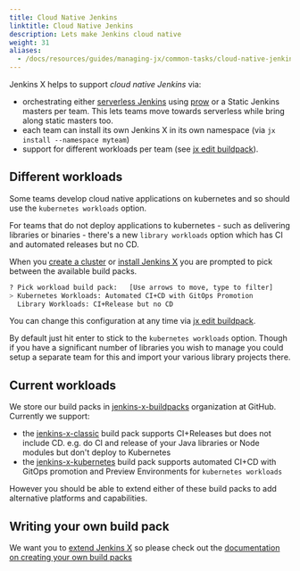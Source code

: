 ```yaml
---
title: Cloud Native Jenkins
linktitle: Cloud Native Jenkins
description: Lets make Jenkins cloud native
weight: 31
aliases:
  - /docs/resources/guides/managing-jx/common-tasks/cloud-native-jenkins
---
```


Jenkins X helps to support _cloud native Jenkins_ via:

* orchestrating either [serverless Jenkins](/news/serverless-jenkins/) using [prow](/architecture/prow/) or a Static Jenkins masters per team. This lets teams move towards serverless while bring along static masters too.
* each team can install its own Jenkins X in its own namespace (via `jx install --namespace myteam`)
* support for different workloads per team (see [jx edit buildpack](/commands/jx_edit_buildpack/)).


## Different workloads

Some teams develop cloud native applications on kubernetes and so should use the `kubernetes workloads` option.

For teams that do not deploy applications to kubernetes - such as delivering libraries or binaries - there's a new `library workloads` option which has CI and automated releases but no CD.

When you [create a cluster](/docs/getting-started/setup/create-cluster/) or [install Jenkins X](/docs/resources/guides/managing-jx/common-tasks/install-on-cluster/) you are prompted to pick between the available build packs.

```sh
? Pick workload build pack:   [Use arrows to move, type to filter]
> Kubernetes Workloads: Automated CI+CD with GitOps Promotion
  Library Workloads: CI+Release but no CD
```

You can change this configuration at any time via [jx edit buildpack](/commands/jx_edit_buildpack/).

By default just hit enter to stick to the `kubernetes workloads` option. Though if you have a significant number of libraries you wish to manage you could setup a separate team for this and import your various library projects there.


## Current workloads

We store our build packs in [jenkins-x-buildpacks](https://github.com/jenkins-x-buildpacks/) organization at GitHub. Currently we support:

* the [jenkins-x-classic](https://github.com/jenkins-x-buildpacks/jenkins-x-classic) build pack supports CI+Releases but does not include CD. e.g. do CI and release of your Java libraries or Node modules but don't deploy to Kubernetes
* the [jenkins-x-kubernetes](https://github.com/jenkins-x-buildpacks/jenkins-x-kubernetes) build pack supports automated CI+CD with GitOps promotion and Preview Environments for `kubernetes workloads`

However you should be able to extend either of these build packs to add alternative platforms and capabilities.

## Writing your own build pack

We want you to [extend Jenkins X](/docs/contributing/addons/) so please check out the [documentation on creating your own build packs](/docs/create-project/build-packs/#creating-new-build-packs)
